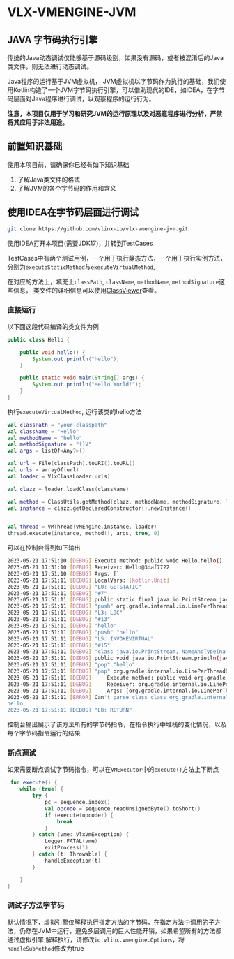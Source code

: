# VLX-VMENGINE-JVM

## JAVA 字节码执行引擎

传统的Java动态调试仅能够基于源码级别，如果没有源码，或者被混淆后的Java类文件，则无法进行动态调试。

Java程序的运行基于JVM虚拟机， JVM虚拟机以字节码作为执行的基础，我们使用Kotlin构造了一个JVM字节码执行引擎，可以借助现代的IDE，如IDEA，在字节码层面对Java程序进行调试，以观察程序的运行行为。

**注意，本项目仅用于学习和研究JVM的运行原理以及对恶意程序进行分析，严禁将其应用于非法用途。**

## 前置知识基础

使用本项目前，请确保你已经有如下知识基础

1. 了解Java类文件的格式
2. 了解JVM的各个字节码的作用和含义

## 使用IDEA在字节码层面进行调试

```bash
git clone https://github.com/vlinx-io/vlx-vmengine-jvm.git
```

使用IDEA打开本项目(需要JDK17)，并转到TestCases

TestCases中有两个测试用例，一个用于执行静态方法，一个用于执行实例方法，分别为`executeStaticMethod`与`executeVirtualMethod`,

在对应的方法上，填充上`classPath`, `className`, `methodName`, `methodSignature`这些信息，
类文件的详细信息可以使用[ClassViewer](https://github.com/ClassViewer/ClassViewer)查看。

### 直接运行

以下面这段代码编译的类文件为例

```java
public class Hello {

    public void hello() {
        System.out.println("hello");
    }

    public static void main(String[] args) {
        System.out.println("Hello World!");
    }
}
```

执行`executeVirtualMethod`, 运行该类的hello方法

```kotlin
val classPath = "your-classpath"
val className = "Hello"
val methodName = "hello"
val methodSignature = "()V"
val args = listOf<Any?>()

val url = File(classPath).toURI().toURL()
val urls = arrayOf(url)
val loader = VlxClassLoader(urls)

val clazz = loader.loadClass(className)

val method = ClassUtils.getMethod(clazz, methodName, methodSignature, loader)
val instance = clazz.getDeclaredConstructor().newInstance()


val thread = VMThread(VMEngine.instance, loader)
thread.execute(instance, method!!, args, true, 0)
```

可以在控制台得到如下输出

```bash
2023-05-21 17:51:10 [DEBUG] Execute method: public void Hello.hello()
2023-05-21 17:51:10 [DEBUG] Receiver: Hello@3daf7722
2023-05-21 17:51:10 [DEBUG] Args: []
2023-05-21 17:51:11 [DEBUG] LocalVars: [kotlin.Unit]
2023-05-21 17:51:11 [DEBUG] "L0: GETSTATIC"
2023-05-21 17:51:11 [DEBUG] "#7"
2023-05-21 17:51:11 [DEBUG] public static final java.io.PrintStream java.lang.System.out
2023-05-21 17:51:11 [DEBUG] "push" org.gradle.internal.io.LinePerThreadBufferingOutputStream@6aa3a905
2023-05-21 17:51:11 [DEBUG] "L3: LDC"
2023-05-21 17:51:11 [DEBUG] "#13"
2023-05-21 17:51:11 [DEBUG] "hello"
2023-05-21 17:51:11 [DEBUG] "push" "hello"
2023-05-21 17:51:11 [DEBUG] "L5: INVOKEVIRTUAL"
2023-05-21 17:51:11 [DEBUG] "#15"
2023-05-21 17:51:11 [DEBUG] "class java.io.PrintStream, NameAndType(name='println', type='(Ljava/lang/String;)V')"
2023-05-21 17:51:11 [DEBUG] public void java.io.PrintStream.println(java.lang.String)
2023-05-21 17:51:11 [DEBUG] "pop" "hello"
2023-05-21 17:51:11 [DEBUG] "pop" org.gradle.internal.io.LinePerThreadBufferingOutputStream@6aa3a905
2023-05-21 17:51:11 [DEBUG] 	Execute method: public void org.gradle.internal.io.LinePerThreadBufferingOutputStream.println(java.lang.String)
2023-05-21 17:51:11 [DEBUG] 	Receiver: org.gradle.internal.io.LinePerThreadBufferingOutputStream@6aa3a905
2023-05-21 17:51:11 [DEBUG] 	Args: [org.gradle.internal.io.LinePerThreadBufferingOutputStream@6aa3a905, hello]
2023-05-21 17:51:11 [ERROR] Can't parse class class org.gradle.internal.io.LinePerThreadBufferingOutputStream
hello
2023-05-21 17:51:11 [DEBUG] "L8: RETURN"
```

控制台输出展示了该方法所有的字节码指令，在指令执行中堆栈的变化情况，以及每个字节码指令运行的结果

### 断点调试

如果需要断点调试字节码指令，可以在`VMExecutor`中的`execute()`方法上下断点

```kotlin
 fun execute() {
    while (true) {
        try {
            pc = sequence.index()
            val opcode = sequence.readUnsignedByte().toShort()
            if (execute(opcode)) {
                break
            }
        } catch (vme: VlxVmException) {
            Logger.FATAL(vme)
            exitProcess(1)
        } catch (t: Throwable) {
            handleException(t)
        }

    }
}
```

### 调试子方法字节码

默认情况下，虚拟引擎仅解释执行指定方法的字节码，在指定方法中调用的子方法，仍然在JVM中运行，避免多层调用的巨大性能开销，如果希望所有的方法都通过虚拟引擎
解释执行，请修改`io.vlinx.vmengine.Options`，将`handleSubMethod`修改为true



